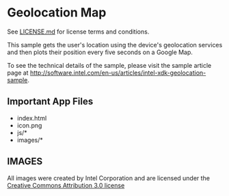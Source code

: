 Geolocation Map
===============

See [LICENSE.md](LICENSE.md) for license terms and conditions.

This sample gets the user's location using the device's geolocation services
and then  plots their position every five seconds on a Google Map.

To see the technical details of the sample, please visit the sample article
page at <http://software.intel.com/en-us/articles/intel-xdk-geolocation-sample>.

Important App Files
-------------------
* index.html
* icon.png
* js/*
* images/*

IMAGES
------

All images were created by Intel Corporation and are licensed under the
[Creative Commons Attribution 3.0 license](http://creativecommons.org/licenses/by/3.0/us/)
